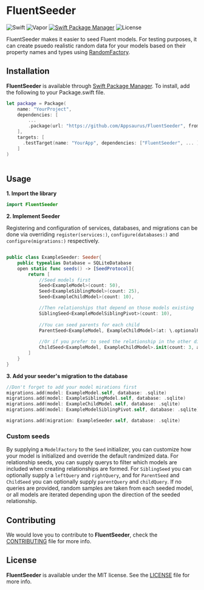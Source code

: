 # FluentSeeder
![Swift](http://img.shields.io/badge/swift-4.1-brightgreen.svg)
![Vapor](http://img.shields.io/badge/vapor-3.0-brightgreen.svg)
[![Swift Package Manager](https://img.shields.io/badge/SPM-compatible-4BC51D.svg?style=flat)](https://swift.org/package-manager/)
![License](http://img.shields.io/badge/license-MIT-CCCCCC.svg)

FluentSeeder makes it easier to seed Fluent models. For testing purposes, it can create psuedo realistic random data for your models based on their property names and types using  [RandomFactory](https://github.com/Appsaurus/RandomFactory). 

## Installation

**FluentSeeder** is available through [Swift Package Manager](https://swift.org/package-manager/). To install, add the following to your Package.swift file.

```swift
let package = Package(
    name: "YourProject",
    dependencies: [
        ...
        .package(url: "https://github.com/Appsaurus/FluentSeeder", from: "0.1.0"),
    ],
    targets: [
      .testTarget(name: "YourApp", dependencies: ["FluentSeeder", ... ])
    ]
)
        
```
## Usage

**1. Import the library**

```swift
import FluentSeeder
```

**2. Implement Seeder**

Registering and configuration of services, databases, and migrations can be done via overriding `register(services:)`, `configure(databases:)` and `configure(migrations:)` respectively.

```swift

public class ExampleSeeder: Seeder{
	public typealias Database = SQLiteDatabase
	open static func seeds() -> [SeedProtocol]{
		return [
			//Seed models first
			Seed<ExampleModel>(count: 50),
			Seed<ExampleSiblingModel>(count: 25),
			Seed<ExampleChildModel>(count: 10),

			//Then relationships that depend on those models existing
			SiblingSeed<ExampleModelSiblingPivot>(count: 10),
			
			//You can seed parents for each child
			ParentSeed<ExampleModel, ExampleChildModel>(at: \.optionalParentModelId)
			
			//Or if you prefer to seed the relationship in the other direction (possibly for one-to-many relationship)
			ChildSeed<ExampleModel, ExampleChildModel>.init(count: 3, at:  \.optionalParentModelId)
		]
	}
}
```
**3. Add your seeder's migration to the database**

```swift
//Don't forget to add your model mirations first
migrations.add(model: ExampleModel.self, database: .sqlite)
migrations.add(model: ExampleSiblingModel.self, database: .sqlite)
migrations.add(model: ExampleChildModel.self, database: .sqlite)
migrations.add(model: ExampleModelSiblingPivot.self, database: .sqlite)

migrations.add(migration: ExampleSeeder.self, database: .sqlite)
```

### Custom seeds

By supplying a `ModelFactory` to the `Seed` initializer, you can customize how your model is initialized and override the default randmized data. For relationship seeds, you can supply querys to filter which models are included when creating relationships are formed. For `SiblingSeed` you can optionally supply a `leftQuery` and `rightQuery`, and for `ParentSeed` and `ChildSeed` you can optionally supply `parentQuery` and `childQuery`. If no queries are provided, random samples are taken from each seeded model, or all models are iterated depending upon the direction of the seeded relationship. 

## Contributing

We would love you to contribute to **FluentSeeder**, check the [CONTRIBUTING](https://github.com/Appsaurus/FluentSeeder/blob/master/CONTRIBUTING.md) file for more info.

## License

**FluentSeeder** is available under the MIT license. See the [LICENSE](https://github.com/Appsaurus/FluentSeeder/blob/master/LICENSE.md) file for more info.
